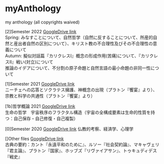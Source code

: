 # myAnthology
my anthology (all copyrights waived)

[2]Semester 2022 [GoogleDrive link](https://drive.google.com/drive/folders/1ZvyiF_7Gll1c3CSuQ6uMcXgDyJmQMMBp?usp=share_link)  
Spring: みなすことについて、自然哲学（自然に反することについて、所産的自然と産出者自然の区別について）、キリスト教の不合理性及びその不合理性の意義について  
Autumn: 擬似対話篇『カリクレスI』概念の形成作用(苦痛)について、『カリクレスII』戦い(対立)について  
推論のイデアについて、不分割の原子命題と自然言語の最小命題の非同一性について

[1]Semester 2021 [GoogleDrive link](https://drive.google.com/drive/folders/1RFZcv_4VAP9MZrK46dwIIny_EL8IzT_d?usp=share_link)  
ニーチェへの応答とソクラテス擁護、神概念の出現（プラトン『饗宴』より）、宗教と科学の共通性（プラトン『饗宴』より）

[1b]哲学概論 2021 [GoogleDrive link](https://drive.google.com/drive/folders/1vluC78xVxFMIi61Npi_BwiH3rbo_MaEQ?usp=sharing)  
生命の哲学　宇宙秩序のフラクタル構造（宇宙の全構成要素は生命的性質を持つ：自己保存・自己修復・自己複製）

[0]Semester 2020 [GoogleDrive link](https://drive.google.com/drive/folders/1PpVyDwtWICoY1yIWs67ALgaFBQG-2TNN?usp=sharing)
仏教的考察、経済学、心理学  

[]Other files [GoogleDrive link](https://drive.google.com/drive/folders/1zIUYqqEbTcTLnMwDrM2SxkLL84-QJ4Ii?usp=share_link)  
古典の要約：カント『永遠平和のために』、ルソー『社会契約論』、マキャヴェリ『君主論』、プラトン『国家』、ホッブズ『リヴァイアサン』、トゥキュディデス『戦史』
